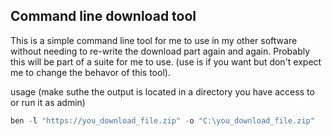 ## Command line download tool

This is a simple command line tool for me to use in my other software without needing to re-write the download part again and again.
Probably this will be part of a suite for me to use. (use is if you want but don't expect me to change the behavor of this tool).

usage (make suthe the output is located in a directory you have access to or run it as admin)

```powershell
ben -l "https://you_download_file.zip" -o "C:\you_download_file.zip"

```
